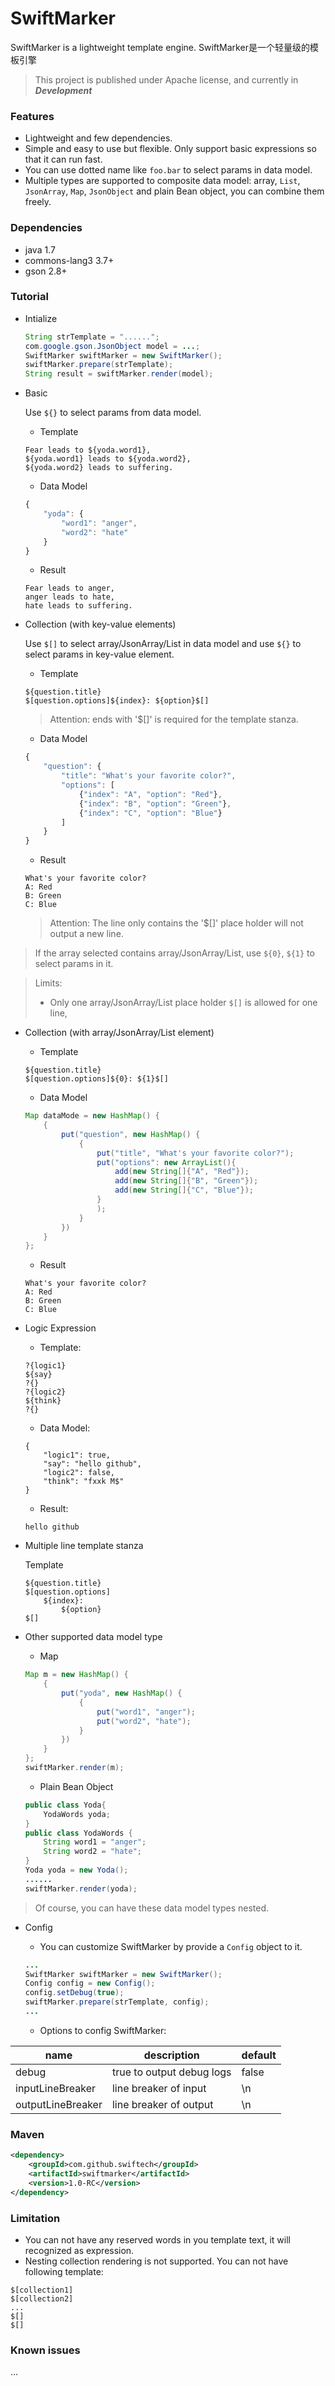 # SwiftMarker

SwiftMarker is a lightweight template engine. 
SwiftMarker是一个轻量级的模板引擎

> This project is published under Apache license, and currently in ***Development***


### Features
* Lightweight and few dependencies.
* Simple and easy to use but flexible. Only support basic expressions so that it can run fast.
* You can use dotted name like ```foo.bar``` to select params in data model.
* Multiple types are supported to composite data model: array, ```List```, ```JsonArray```, ```Map```, ```JsonObject``` and plain Bean object, you can combine them freely.


### Dependencies
* java 1.7
* commons-lang3 3.7+
* gson 2.8+

### Tutorial


* Intialize
	```java
	String strTemplate = "......";
	com.google.gson.JsonObject model = ...;
	SwiftMarker swiftMarker = new SwiftMarker();
	swiftMarker.prepare(strTemplate);
	String result = swiftMarker.render(model);
	```

* Basic

	Use ```${}``` to select params from data model.

	* Template
	```
	Fear leads to ${yoda.word1},
	${yoda.word1} leads to ${yoda.word2},
	${yoda.word2} leads to suffering.
	```

	* Data Model
	```javascript
	{
		"yoda": {
			"word1": "anger",
			"word2": "hate"
		}
	}
	```

	* Result
	```
	Fear leads to anger,
	anger leads to hate,
	hate leads to suffering.
	```

* Collection (with key-value elements)

	Use ```$[]``` to select array/JsonArray/List in data model and use ```${}``` to select params in key-value element.
	* Template
	```
	${question.title}
	$[question.options]${index}: ${option}$[]
	```
	> Attention: ends with '$[]' is required for the template stanza.

	* Data Model
	```javascript
	{
		"question": {
			"title": "What's your favorite color?",
			"options": [
				{"index": "A", "option": "Red"},
				{"index": "B", "option": "Green"},
				{"index": "C", "option": "Blue"}
			]			
		}
	}
	```

	* Result
	```
	What's your favorite color?
	A: Red
	B: Green
	C: Blue
	```

	> Attention: The line only contains the '$[]' place holder will not output a new line.

> If the array selected contains array/JsonArray/List, use ```${0}```, ```${1}``` to select params in it.

> Limits:
> * Only one array/JsonArray/List place holder ```$[]``` is allowed for one line,


* Collection (with array/JsonArray/List element)

	* Template
	```
	${question.title}
	$[question.options]${0}: ${1}$[]
	```

	* Data Model
	```java
	Map dataMode = new HashMap() {
		{
			put("question", new HashMap() {
				{
					put("title", "What's your favorite color?");
					put("options": new ArrayList(){
						add(new String[]{"A", "Red"});
						add(new String[]{"B", "Green"});
						add(new String[]{"C", "Blue"});
					}
					);
				}
			})
		}
	};
	```

	* Result
	```
	What's your favorite color?
	A: Red
	B: Green
	C: Blue
	```

* Logic Expression
	
	* Template:
	```
	?{logic1}
	${say}
	?{}
	?{logic2}
	${think}
	?{}
	```

	* Data Model:
	```
	{
		"logic1": true,
		"say": "hello github",
		"logic2": false,
		"think": "fxxk M$"
	}
	```
	
	* Result:
	```
	hello github
	```

* Multiple line template stanza

	Template
	```
	${question.title}
	$[question.options]
		${index}:
		    ${option}
	$[]
	```


* Other supported data model type

	* Map
	```java
	Map m = new HashMap() {
		{
			put("yoda", new HashMap() {
				{
					put("word1", "anger");
					put("word2", "hate");
				}
			})
		}
	};
	swiftMarker.render(m);
	```

	* Plain Bean Object
	```java
	public class Yoda{
		YodaWords yoda;
	}
	public class YodaWords {
		String word1 = "anger";
		String word2 = "hate";
	}
	Yoda yoda = new Yoda();
	......
	swiftMarker.render(yoda);
	```
> Of course, you can have these data model types nested.


* Config

	* You can customize SwiftMarker by provide a ```Config``` object to it.
	```java
	...
	SwiftMarker swiftMarker = new SwiftMarker();
	Config config = new Config();
	config.setDebug(true);
    swiftMarker.prepare(strTemplate, config);
	...
	```

	* Options to config SwiftMarker:

name|description|default
-|-|-
debug|true to output debug logs|false
inputLineBreaker|line breaker of input|\\n
outputLineBreaker|line breaker of output|\\n

### Maven

```xml
<dependency>
	<groupId>com.github.swiftech</groupId>
	<artifactId>swiftmarker</artifactId>
	<version>1.0-RC</version>
</dependency>
```


### Limitation
* You can not have any reserved words in you template text, it will recognized as expression.
* Nesting collection rendering is not supported. You can not have following template:
```
$[collection1]
$[collection2]
...
$[]
$[]
```

### Known issues
...
